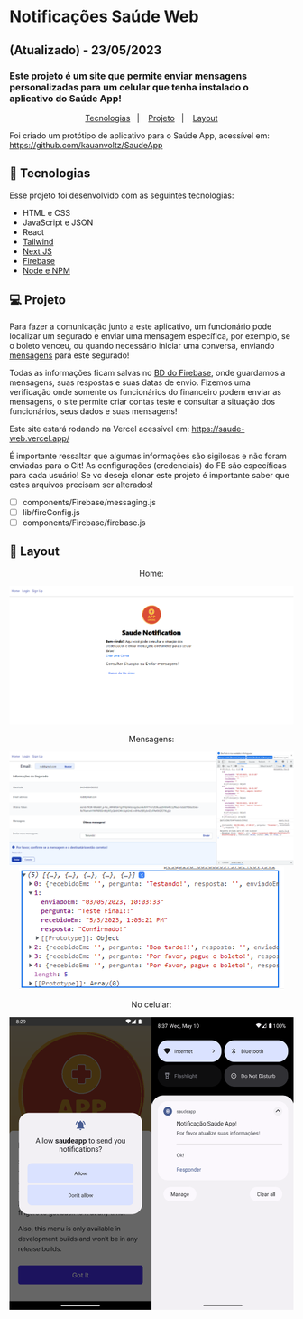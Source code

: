 # Notificações Saúde Web
## (Atualizado) - 23/05/2023
### Este projeto é um site que permite enviar mensagens personalizadas para um celular que tenha instalado o aplicativo do Saúde App!

<p align="center">
  <a href="#-tecnologias">Tecnologias</a>&nbsp;&nbsp;&nbsp;|&nbsp;&nbsp;&nbsp;
  <a href="#-projeto">Projeto</a>&nbsp;&nbsp;&nbsp;|&nbsp;&nbsp;&nbsp;
  <a href="#-layout">Layout</a>
</p>

Foi criado um protótipo de aplicativo para o Saúde App, acessível em:
https://github.com/kauanvoltz/SaudeApp

## 🚀 Tecnologias

Esse projeto foi desenvolvido com as seguintes tecnologias:

- HTML e CSS
- JavaScript e JSON
- React
- [Tailwind](https://tailwindcss.com/)
- [Next JS](https://nextjs.org/)
- [Firebase](https://firebase.google.com/docs?hl=pt-br)
- [Node e NPM](https://nodejs.org/)

## 💻 Projeto

Para fazer a comunicação junto a este aplicativo, um funcionário pode localizar um segurado e enviar uma mensagem específica, por exemplo, se o boleto venceu, ou quando necessário iniciar uma conversa, enviando [mensagens](/assets/enviado.png) para este segurado!

Todas as informações ficam salvas no [BD do Firebase](/assets/firebase.png), onde guardamos a mensagens, suas respostas e suas datas de envio.
Fizemos uma verificação onde somente os funcionários do financeiro podem enviar as mensagens, o site permite criar contas teste e consultar a situação dos funcionários, seus dados e suas mensagens!

Este site estará rodando na Vercel acessível em:
https://saude-web.vercel.app/

É importante ressaltar que algumas informações são sigilosas e não foram enviadas para o Git! As configurações (credenciais) do FB são específicas para cada usuário! Se vc deseja clonar este projeto é importante saber que estes arquivos precisam ser alterados!

- [ ] components/Firebase/messaging.js
- [ ] lib/fireConfig.js
- [ ] components/Firebase/firebase.js
## 🔖 Layout

<div align="center">
    <p>Home:</p>
    <img src="/assets/home.png">
</div>

<div align="center">
    <p>Mensagens:</p>
    <img src="/assets/enviado.png">
    <img src="/assets/resposta.png">
</div>

<div align="center">
    <p>No celular:</p>
    <img src="/assets/SS.png">
</div>
